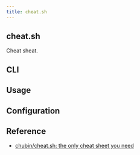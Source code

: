 ```yaml
---
title: cheat.sh
---
```


## cheat.sh
Cheat sheat.

## CLI

## Usage

## Configuration

## Reference
* [chubin/cheat.sh: the only cheat sheet you need](https://github.com/chubin/cheat.sh)
